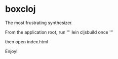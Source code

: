 boxcloj
=======

The most frustrating synthesizer.

From the application root, run 
'''
lein cljsbuild once
'''

then open index.html

Enjoy!
